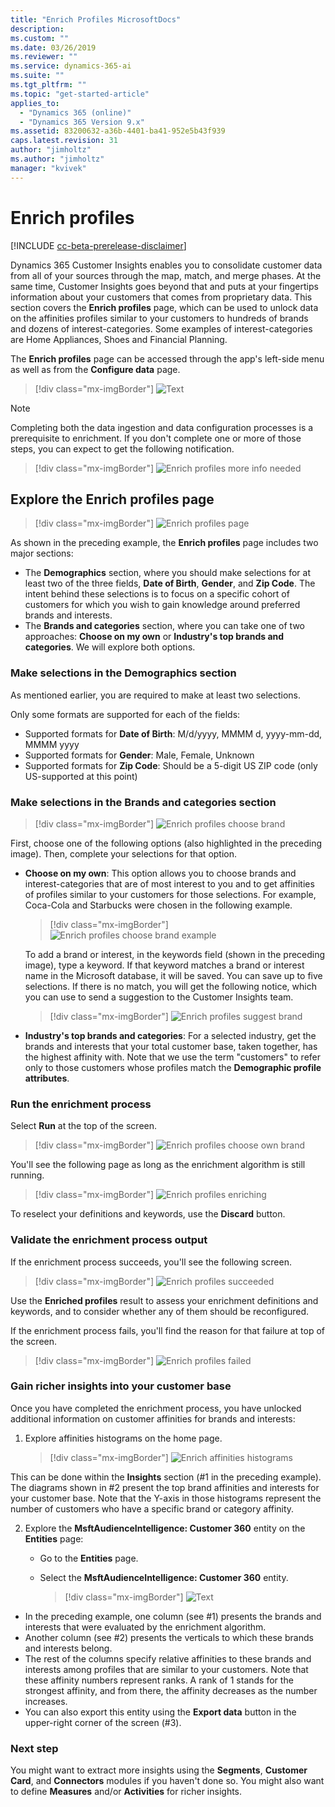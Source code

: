 ```yaml
---
title: "Enrich Profiles MicrosoftDocs"
description: 
ms.custom: ""
ms.date: 03/26/2019
ms.reviewer: ""
ms.service: dynamics-365-ai
ms.suite: ""
ms.tgt_pltfrm: ""
ms.topic: "get-started-article"
applies_to: 
  - "Dynamics 365 (online)"
  - "Dynamics 365 Version 9.x"
ms.assetid: 83200632-a36b-4401-ba41-952e5b43f939
caps.latest.revision: 31
author: "jimholtz"
ms.author: "jimholtz"
manager: "kvivek"
---
```

# Enrich profiles

[!INCLUDE [cc-beta-prerelease-disclaimer](../includes/cc-beta-prerelease-disclaimer.md)]

<!--note from editor:  Is "affinities profiles" the correct term?  -->

Dynamics 365 Customer Insights enables you to consolidate customer data from all of your sources through the map, match, and merge phases. At the same time, Customer Insights goes beyond that and puts at your fingertips information about your customers that comes from proprietary data. This section covers the **Enrich profiles** page, which can be used to unlock data on the affinities profiles similar to your customers to hundreds of brands and dozens of interest-categories. Some examples of interest-categories are Home Appliances, Shoes and Financial Planning.

<!--note from editor: Not sure I understand what this is saying: "which can be used to unlock data on the affinities profiles similar to your customers to hundreds of brands and dozens of interest-categories." Are "affinities profiles" talked about elsewhere?   -->


The **Enrich profiles** page can be accessed through the app's left-side menu as well as from the **Configure data** page.

> [!div class="mx-imgBorder"] 
> ![](media/configure-data-enrich-profiles.png "Text")

>[!NOTE]
>Completing both the data ingestion and data configuration processes is a prerequisite to enrichment. If you don't complete one or more of those steps, you can expect to get the following notification.

  > [!div class="mx-imgBorder"] 
  > ![](media/configure-data-enrich-profile.png "Enrich profiles more info needed")

## Explore the Enrich profiles page

> [!div class="mx-imgBorder"] 
> ![](media/configure-data-enrich-profile-page.png "Enrich profiles page")

As shown in the preceding example, the **Enrich profiles** page includes two major sections:

- The **Demographics** section, where you should make selections for at least two of the three fields, **Date of Birth**, **Gender**, and **Zip Code**. The intent behind these selections is to focus on a specific cohort of customers for which you wish to gain knowledge around preferred brands and interests. 
- The **Brands and categories** section, where you can take one of two approaches: **Choose on my own** or **Industry's top brands and categories**. We will explore both options.

### Make selections in the Demographics section

As mentioned earlier, you are required to make at least two selections. 

Only some formats are supported for each of the fields:

- Supported formats for **Date of Birth**: M/d/yyyy, MMMM d, yyyy-mm-dd, MMMM yyyy
- Supported formats for **Gender**: Male, Female, Unknown
- Supported formats for **Zip Code**: Should be a 5-digit US ZIP code (only US-supported at this point)

### Make selections in the Brands and categories section

> [!div class="mx-imgBorder"] 
> ![](media/configure-data-enrich-profile-brands.png "Enrich profiles choose brand")

First, choose one of the following options (also highlighted in the preceding image). Then, complete your selections for that option.

<!--note from editor:  Is "affinities of profiles" the correct phrasing?  -->


- **Choose on my own**: This option allows you to choose brands and interest-categories that are of most interest to you and to get affinities of profiles similar to your customers for those selections. For example, Coca-Cola and Starbucks were chosen in the following example.
  
    > [!div class="mx-imgBorder"] 
    > ![](media/configure-data-enrich-profile-brands-example.png "Enrich profiles choose brand example")

    To add a brand or interest, in the keywords field (shown in the preceding image), type a keyword. If that keyword matches a brand or interest name in the Microsoft database, it will be saved. You can save up to five selections. If there is no match, you will get the following notice, which you can use to send a suggestion to the Customer Insights team.

    > [!div class="mx-imgBorder"] 
    > ![](media/configure-data-enrich-profile-suggest-brand.png "Enrich profiles suggest brand")

- **Industry's top brands and categories**: For a selected industry, get the brands and interests that your total customer base, taken together, has the highest affinity with. Note that we use the term "customers" to refer only to those customers whose profiles match the **Demographic profile attributes**.
  
### Run the enrichment process

Select **Run** at the top of the screen.

> [!div class="mx-imgBorder"] 
> ![](media/configure-data-enrich-profile-choose-own.png "Enrich profiles choose own brand")

You'll see the following page as long as the enrichment algorithm is still running.

> [!div class="mx-imgBorder"] 
> ![](media/configure-data-enrich-profile-enriching.png "Enrich profiles enriching")

To reselect your definitions and keywords, use the **Discard** button.

### Validate the enrichment process output

If the enrichment process succeeds, you'll see the following screen.

> [!div class="mx-imgBorder"] 
> ![](media/configure-data-enrich-profile-succeeded.png "Enrich profiles succeeded")

Use the **Enriched profiles** result to assess your enrichment definitions and keywords, and to consider whether any of them should be reconfigured.

If the enrichment process fails, you'll find the reason for that failure at top of the screen.

> [!div class="mx-imgBorder"] 
> ![](media/configure-data-enrich-profile-failed.png "Enrich profiles failed")

### Gain richer insights into your customer base

Once you have completed the enrichment process, you have unlocked additional information on customer affinities for brands and interests:

1. Explore affinities histograms on the home page.

   > [!div class="mx-imgBorder"] 
   > ![](media/enrichment-affinities-histogram.png "Enrich affinities histograms")

  This can be done within the **Insights** section (#1 in the preceding example). The diagrams shown in #2 present the top brand affinities and interests for your customer base. Note that the Y-axis in those histograms represent the number of customers who have a specific brand or category affinity.

2. Explore the **MsftAudienceIntelligence: Customer 360** entity on the **Entities** page:

   - Go to the **Entities** page.
   - Select the **MsftAudienceIntelligence: Customer 360** entity.

      > [!div class="mx-imgBorder"] 
      > ![](media/configure-data-entities-info.png "Text")

  - In the preceding example, one column (see #1) presents the brands and interests that were evaluated by the enrichment algorithm.
  - Another column (see #2) presents the verticals to which these brands and interests belong.
  - The rest of the columns specify relative affinities to these brands and interests among profiles that are similar to your customers. Note that these affinity numbers represent ranks. A rank of 1 stands for the strongest affinity, and from there, the affinity decreases as the number increases.  
 - You can also export this entity using the **Export data** button in the upper-right corner of the screen (#3).

<!--note from editor: Is the bullet item above referring to the MsftAudienceIntelligence: Customer 360 entity?   -->

### Next step
You might want to extract more insights using the **Segments**, **Customer Card**, and **Connectors** modules if you haven't done so. You might also want to define **Measures** and/or **Activities** for richer insights. 
